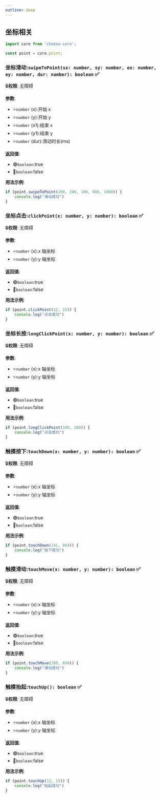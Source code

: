 ```yaml
---
outline: deep
---
```


## 坐标相关

```typescript
import core from 'cheese-core';

const point = core.point;
```

### 坐标滑动:`swipeToPoint(sx: number, sy: number, ex: number, ey: number, dur: number): boolean` :white_check_mark:

:lock:**权限**: 无障碍

**参数**:

- :star:`number` (x):开始 x
- :star:`number` (y):开始 y
- :star:`number` (x1):结束 x
- :star:`number` (y1):结束 y
- :star:`number` (dur):滑动时长(ms)

**返回值**:

- :green_circle:`boolean`:true
- :red_circle:`boolean`:false

**用法示例**:

```typescript
if (point.swipeToPoint(100, 200, 100, 800, 1000)) {
    console.log("滑动成功")
}
```

### 坐标点击:`clickPoint(x: number, y: number): boolean` :white_check_mark:

:lock:**权限**: 无障碍

**参数**:

- :star:`number` (x):x 轴坐标
- :star:`number` (y):y 轴坐标

**返回值**:

- :green_circle:`boolean`:true
- :red_circle:`boolean`:false

**用法示例**:

```typescript
if (point.clickPoint(12, 15)) {
    console.log("点击成功")
}
```

### 坐标长按:`longClickPoint(x: number, y: number): boolean` :white_check_mark:

:lock:**权限**: 无障碍

**参数**:

- :star:`number` (x):x 轴坐标
- :star:`number` (y):y 轴坐标

**返回值**:

- :green_circle:`boolean`:true
- :red_circle:`boolean`:false

**用法示例**:

```typescript
if (point.longClickPoint(100, 200)) {
    console.log("点击成功")
}
```

### 触摸按下:`touchDown(x: number, y: number): boolean` :white_check_mark:

:lock:**权限**: 无障碍

**参数**:

- :star:`number` (x):x 轴坐标
- :star:`number` (y):y 轴坐标

**返回值**:

- :green_circle:`boolean`:true
- :red_circle:`boolean`:false

**用法示例**:

```typescript
if (point.touchDown(141, 864)) {
    console.log("按下成功")
}
```

### 触摸滑动:`touchMove(x: number, y: number): boolean` :white_check_mark:

:lock:**权限**: 无障碍

**参数**:

- :star:`number` (x):x 轴坐标
- :star:`number` (y):y 轴坐标

**返回值**:

- :green_circle:`boolean`:true
- :red_circle:`boolean`:false

**用法示例**:

```typescript
if (point.touchMove(200, 890)) {
    console.log("滑动成功")
}
```

### 触摸抬起:`touchUp(): boolean` :white_check_mark:

:lock:**权限**: 无障碍

**参数**:

- :star:`number` (x):x 轴坐标
- :star:`number` (y):y 轴坐标

**返回值**:

- :green_circle:`boolean`:true
- :red_circle:`boolean`:false

**用法示例**:

```typescript
if (point.touchUp(12, 15)) {
    console.log("抬起成功")
}
```
